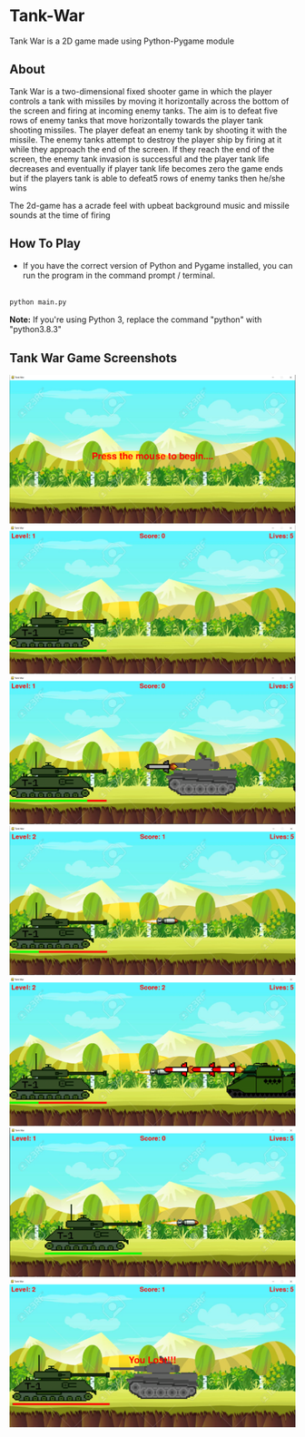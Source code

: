 # Tank-War
Tank War is a 2D game made using Python-Pygame module

## About
Tank War is a two-dimensional fixed shooter game in which the player controls a tank with missiles by moving it horizontally across the bottom of the screen and firing at incoming enemy tanks. The aim is to defeat five rows of enemy tanks that move horizontally towards the player tank shooting missiles. The player defeat an enemy tank by shooting it with the missile. The enemy tanks attempt to destroy the player ship by firing at it while they approach the end of the screen. If they reach the end of the screen, the enemy tank invasion is successful and the player tank life decreases and eventually if player tank life becomes zero the game ends but if the players tank is able to defeat5 rows of enemy tanks then he/she wins

The 2d-game has a acrade feel with upbeat background music and missile sounds at the time of firing 


## How To Play

- If you have the correct version of Python and Pygame installed, you can run the program in the command prompt / terminal.

```bash

python main.py
```

**Note:** If you're using Python 3, replace the command "python" with "python3.8.3"



## Tank War Game Screenshots
![](screenshots/SS1.png)
![](screenshots/SS2.png)
![](screenshots/SS3.png)
![](screenshots/SS4.png)
![](screenshots/SS5.png)
![](screenshots/SS6.png)
![](screenshots/SS7.png)

